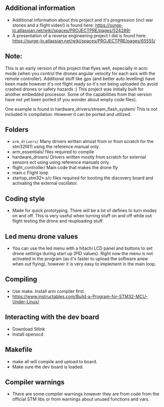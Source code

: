 ## Additional information
- Additional information about this project and it's progression (incl war stories and a flight video!)
  is found here: https://surge-lo.atlassian.net/wiki/spaces/PROJECTPRE/pages/524289/
- A presentation of a reverse engineering project I did is found here:
  https://surge-lo.atlassian.net/wiki/spaces/PROJECTPRE/pages/65555/

## Note:
This is an early version of this project that flyes well, especially in acro mode (when you
control the drones angular velocity for each axis with the remote controller).
Additional stuff like gps (and better auto levelling) have been made however it's not
flight ready so it's not being uploaded (to avoid crashed drones or safety hazards :)
This project was initially built for another embedded processor.
Some of the capabilities from that version have not yet been ported (if you wonder about empty code files).

One example is found in hardware_drivers/stream_flash_system/ This
is not included in compilation. However it can be ported and utilized.

## Folders
- `arm_drivers/` Many drivers written almost from or from scratch for the stm32f411
  using the reference manual only.
- arm_essentials/ files required to compile
- hardware_drivers/ Drivers written mostly from scratch for external sensors ect
  using using reference manuals only.
- flight_controller/ Main code that makes the drone fly
- main.c Flight loop
- startup_stm32*.s/c files required for booting the discovery board
  and activating the external oscillator.

## Coding style
- Made for quick prototyping.
  There will be a lot of defines to turn modes on and off. This is very useful when turning
  stuff on and off while out flight testing the drone and reuploading stuff.

## Led menu drone values
- You can use the led menu with a hitachi LCD panel and buttons to set drone
  settings during start up (PID values). Right now the menu is not activated
  in the program (as it's faster to upload the software anew when out flying),
  however it is very easy to implement in the main loop.

## Compiling
- Use make. Install arm compiler first.
- https://www.instructables.com/Build-a-Program-for-STM32-MCU-Under-Linux/

## Interacting with the dev board
- Download Stlink
- Install openocd

## Makefile
- make all will compile and upload to board.
- Make sure the dev board is loaded.

## Compiler warnings
- There are some compiler warnings however
  they are from code from the official STM libs
  or from warnings about unused functions and vars.

